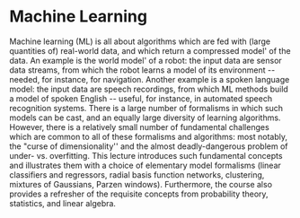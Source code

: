 # Machine Learning
Machine learning (ML) is all about algorithms which are fed with (large quantities of) real-world data, and which return a compressed model' of the data. An example is the world model' of a robot: the input data are sensor data streams, from which the robot learns a model of its environment -- needed, for instance, for navigation. Another example is a spoken language model: the input data are speech recordings, from which ML methods build a model of spoken English -- useful, for instance, in automated speech recognition systems. There is a large number of formalisms in which such models can be cast, and an equally large diversity of learning algorithms. However, there is a relatively small number of fundamental challenges which are common to all of these formalisms and algorithms: most notably, the "curse of dimensionality'' and the almost deadly-dangerous problem of under- vs. overfitting. This lecture introduces such fundamental concepts and illustrates them with a choice of elementary model formalisms (linear classifiers and regressors, radial basis function networks, clustering, mixtures of Gaussians, Parzen windows). Furthermore, the course also provides a refresher of the requisite concepts from probability theory, statistics, and linear algebra.
